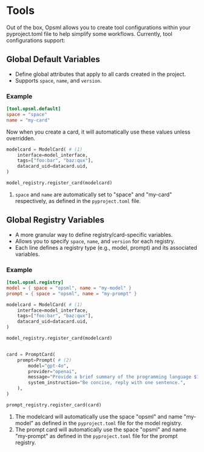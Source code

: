 # Tools

Out of the box, Opsml allows you to create tool configurations within your pyproject.toml file to help simplify some workflows. Currently, tool configurations support:

## **Global Default Variables**

- Define global attributes that apply to all cards created in the project.
- Supports `space`, `name`, and `version`.

### Example

```toml
[tool.opsml.default]
space = "space"
name = "my-card"
```

Now when you create a card, it will automatically use these values unless overridden.

```python
modelcard = ModelCard( # (1)
    interface=model_interface,
    tags=["foo:bar", "baz:qux"],
    datacard_uid=datacard.uid,
)

model_registry.register_card(modelcard)
```

1. `space` and `name` are automatically set to "space" and "my-card" respectively, as defined in the `pyproject.toml` file.

## **Global Registry Variables**

- A more granular way to define registry/card-specific variables.
- Allows you to specify `space`, `name`, and `version` for each registry.
- Each line defines a registry type (e.g., model, prompt) and its associated variables.

### Example

```toml
[tool.opsml.registry]
model = { space = "opsml", name = "my-model" }
prompt = { space = "opsml", name = "my-prompt" }
```

```python
modelcard = ModelCard( # (1)
    interface=model_interface,
    tags=["foo:bar", "baz:qux"],
    datacard_uid=datacard.uid,
)

model_registry.register_card(modelcard)


card = PromptCard(
    prompt=Prompt( # (2)
        model="gpt-4o",
        provider="openai",
        message="Provide a brief summary of the programming language $1.",
        system_instruction="Be concise, reply with one sentence.",
    ),
)

prompt_registry.register_card(card)

```
1. The modelcard will automatically use the space "opsml" and name "my-model" as defined in the `pyproject.toml` file for the model registry.
2. The prompt card will automatically use the space "opsml" and name "my-prompt" as defined in the `pyproject.toml` file for the prompt registry.